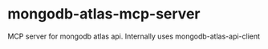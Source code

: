 # mongodb-atlas-mcp-server
MCP server for mongodb atlas api. Internally uses mongodb-atlas-api-client
